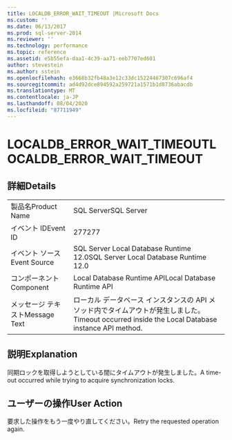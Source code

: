 ```yaml
---
title: LOCALDB_ERROR_WAIT_TIMEOUT |Microsoft Docs
ms.custom: ''
ms.date: 06/13/2017
ms.prod: sql-server-2014
ms.reviewer: ''
ms.technology: performance
ms.topic: reference
ms.assetid: e5b55efa-daa1-4c39-aa71-eeb7707ed601
author: stevestein
ms.author: sstein
ms.openlocfilehash: e3668b32fb48a3e12c33dc15224467307c696af4
ms.sourcegitcommit: ad4d92dce894592a259721a1571b1d8736abacdb
ms.translationtype: MT
ms.contentlocale: ja-JP
ms.lasthandoff: 08/04/2020
ms.locfileid: "87711949"
---
```

# <a name="localdb_error_wait_timeout"></a><span data-ttu-id="f8d20-102">LOCALDB_ERROR_WAIT_TIMEOUT</span><span class="sxs-lookup"><span data-stu-id="f8d20-102">LOCALDB_ERROR_WAIT_TIMEOUT</span></span>
    
## <a name="details"></a><span data-ttu-id="f8d20-103">詳細</span><span class="sxs-lookup"><span data-stu-id="f8d20-103">Details</span></span>  
  
|||  
|-|-|  
|<span data-ttu-id="f8d20-104">製品名</span><span class="sxs-lookup"><span data-stu-id="f8d20-104">Product Name</span></span>|<span data-ttu-id="f8d20-105">SQL Server</span><span class="sxs-lookup"><span data-stu-id="f8d20-105">SQL Server</span></span>|  
|<span data-ttu-id="f8d20-106">イベント ID</span><span class="sxs-lookup"><span data-stu-id="f8d20-106">Event ID</span></span>|<span data-ttu-id="f8d20-107">277</span><span class="sxs-lookup"><span data-stu-id="f8d20-107">277</span></span>|  
|<span data-ttu-id="f8d20-108">イベント ソース</span><span class="sxs-lookup"><span data-stu-id="f8d20-108">Event Source</span></span>|<span data-ttu-id="f8d20-109">SQL Server Local Database Runtime 12.0</span><span class="sxs-lookup"><span data-stu-id="f8d20-109">SQL Server Local Database Runtime 12.0</span></span>|  
|<span data-ttu-id="f8d20-110">コンポーネント</span><span class="sxs-lookup"><span data-stu-id="f8d20-110">Component</span></span>|<span data-ttu-id="f8d20-111">Local Database Runtime API</span><span class="sxs-lookup"><span data-stu-id="f8d20-111">Local Database Runtime API</span></span>|  
|<span data-ttu-id="f8d20-112">メッセージ テキスト</span><span class="sxs-lookup"><span data-stu-id="f8d20-112">Message Text</span></span>|<span data-ttu-id="f8d20-113">ローカル データベース インスタンスの API メソッド内でタイムアウトが発生しました。</span><span class="sxs-lookup"><span data-stu-id="f8d20-113">Timeout occurred inside the Local Database instance API method.</span></span>|  
  
## <a name="explanation"></a><span data-ttu-id="f8d20-114">説明</span><span class="sxs-lookup"><span data-stu-id="f8d20-114">Explanation</span></span>  
 <span data-ttu-id="f8d20-115">同期ロックを取得しようとしている間にタイムアウトが発生しました。</span><span class="sxs-lookup"><span data-stu-id="f8d20-115">A time-out occurred while trying to acquire synchronization locks.</span></span>  
  
## <a name="user-action"></a><span data-ttu-id="f8d20-116">ユーザーの操作</span><span class="sxs-lookup"><span data-stu-id="f8d20-116">User Action</span></span>  
 <span data-ttu-id="f8d20-117">要求した操作をもう一度やり直してください。</span><span class="sxs-lookup"><span data-stu-id="f8d20-117">Retry the requested operation again.</span></span>  
  
  
